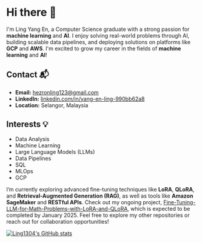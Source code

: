 # Hi there 👋  
I'm Ling Yang En, a Computer Science graduate with a strong passion for **machine learning** and **AI**. I enjoy solving real-world problems through AI, building scalable data pipelines, and deploying solutions on platforms like **GCP** and **AWS**. I'm excited to grow my career in the fields of **machine learning** and **AI**!  

## Contact 📬  
- **Email:** hezronling123@gmail.com  
- **LinkedIn:** [linkedin.com/in/yang-en-ling-990bb62a8](https://linkedin.com/in/yang-en-ling-990bb62a8)  
- **Location:** Selangor, Malaysia  

## Interests 💡  
- Data Analysis  
- Machine Learning  
- Large Language Models (LLMs)  
- Data Pipelines  
- SQL  
- MLOps  
- GCP  

I’m currently exploring advanced fine-tuning techniques like **LoRA**, **QLoRA**, and **Retrieval-Augmented Generation (RAG)**, as well as tools like **Amazon SageMaker** and **RESTful APIs**. Check out my ongoing project, [Fine-Tuning-LLM-for-Math-Problems-with-LoRA-and-QLoRA](https://github.com/Ling1304/Fine-Tuning-LLMs-for-Math-Problems-with-LoRA-and-QLoRA), which is expected to be completed by January 2025. Feel free to explore my other repositories or reach out for collaboration opportunities!

[![Ling1304's GitHub stats](https://github-readme-stats.vercel.app/api?username=Ling1304)](https://github.com/anuraghazra/github-readme-stats)
